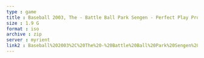 ```yaml
---
type : game
title : Baseball 2003, The - Battle Ball Park Sengen - Perfect Play Pro Yakyuu (Japan) (v2
size : 1.9 G
format : iso
archive : zip
server : myrient
link2 : Baseball%202003%2C%20The%20-%20Battle%20Ball%20Park%20Sengen%20-%20Perfect%20Play%20Pro%20Yakyuu%20%28Japan%29%20%28v2.02%29
---
```

